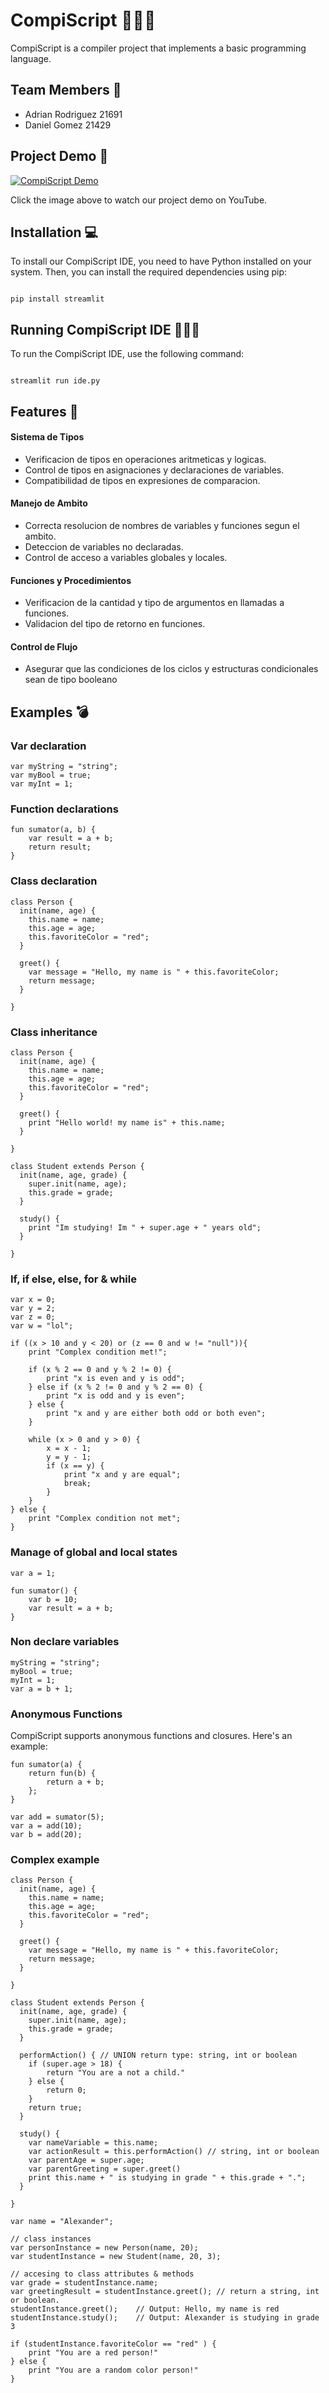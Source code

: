 # CompiScript 🧑🏻‍💻

CompiScript is a compiler project that implements a basic programming language.

## Team Members 👥

- Adrian Rodriguez 21691
- Daniel Gomez 21429

## Project Demo 🎥

[![CompiScript Demo](https://img.youtube.com/vi/YOUR_VIDEO_ID/0.jpg)](https://www.youtube.com/watch?v=YOUR_VIDEO_ID)

Click the image above to watch our project demo on YouTube.

## Installation 💻

To install our CompiScript IDE, you need to have Python installed on your system. Then, you can install the required dependencies using pip:

```

pip install streamlit

```

## Running CompiScript IDE 🏃🏻‍♂️

To run the CompiScript IDE, use the following command:

```

streamlit run ide.py

```

## Features 🚀

#### Sistema de Tipos
- Verificacion de tipos en operaciones aritmeticas y logicas.
- Control de tipos en asignaciones y declaraciones de variables.
- Compatibilidad de tipos en expresiones de comparacion.

#### Manejo de  Ambito
- Correcta resolucion de nombres de variables y funciones segun el ambito.
- Deteccion de variables no declaradas.
- Control de acceso a variables globales y locales.

#### Funciones y Procedimientos
- Verificacion de la cantidad y tipo de argumentos en llamadas a funciones.
- Validacion del tipo de retorno en funciones.

#### Control de Flujo
- Asegurar que las condiciones de los ciclos y estructuras condicionales sean de tipo booleano

## Examples 💣

### Var declaration

```
var myString = "string";
var myBool = true;
var myInt = 1;
```

### Function declarations
```
fun sumator(a, b) {
    var result = a + b;
    return result;
}
```

### Class declaration
```
class Person {
  init(name, age) {
    this.name = name;
    this.age = age;
    this.favoriteColor = "red";
  }

  greet() {
    var message = "Hello, my name is " + this.favoriteColor;
    return message;
  }

}
```

### Class inheritance
```
class Person {
  init(name, age) {
    this.name = name;
    this.age = age;
    this.favoriteColor = "red";
  }

  greet() {
    print "Hello world! my name is" + this.name;
  }

}

class Student extends Person {
  init(name, age, grade) { 
    super.init(name, age);
    this.grade = grade;
  } 

  study() {
    print "Im studying! Im " + super.age + " years old";
  }

}
```

### If, if else, else, for & while
```
var x = 0; 
var y = 2;
var z = 0;
var w = "lol";

if ((x > 10 and y < 20) or (z == 0 and w != "null")){
    print "Complex condition met!";

    if (x % 2 == 0 and y % 2 != 0) {
        print "x is even and y is odd";
    } else if (x % 2 != 0 and y % 2 == 0) {
        print "x is odd and y is even";
    } else {
        print "x and y are either both odd or both even";
    }

    while (x > 0 and y > 0) {
        x = x - 1;
        y = y - 1;
        if (x == y) {
            print "x and y are equal";
            break;
        }
    }
} else {
    print "Complex condition not met";
}
```

### Manage of global and local states
```
var a = 1;

fun sumator() {
    var b = 10;
    var result = a + b;
}
```

### Non declare variables
```
myString = "string";
myBool = true;
myInt = 1;
var a = b + 1;
```

### Anonymous Functions

CompiScript supports anonymous functions and closures. Here's an example:

```
fun sumator(a) { 
    return fun(b) { 
        return a + b; 
    }; 
}

var add = sumator(5); 
var a = add(10); 
var b = add(20);
```

### Complex example
```
class Person {
  init(name, age) {
    this.name = name;
    this.age = age;
    this.favoriteColor = "red";
  }

  greet() {
    var message = "Hello, my name is " + this.favoriteColor;
    return message;
  }

}

class Student extends Person {
  init(name, age, grade) { 
    super.init(name, age);
    this.grade = grade;
  } 

  performAction() { // UNION return type: string, int or boolean
    if (super.age > 18) {
        return "You are a not a child."
    } else {
        return 0;
    }
    return true;
  }

  study() {
    var nameVariable = this.name;
    var actionResult = this.performAction() // string, int or boolean
    var parentAge = super.age; 
    var parentGreeting = super.greet()
    print this.name + " is studying in grade " + this.grade + ".";
  }

} 

var name = "Alexander";

// class instances
var personInstance = new Person(name, 20);
var studentInstance = new Student(name, 20, 3);

// accesing to class attributes & methods
var grade = studentInstance.name;
var greetingResult = studentInstance.greet(); // return a string, int or boolean.
studentInstance.greet();    // Output: Hello, my name is red
studentInstance.study();    // Output: Alexander is studying in grade 3

if (studentInstance.favoriteColor == "red" ) {
    print "You are a red person!"
} else {
    print "You are a random color person!"
}

```
